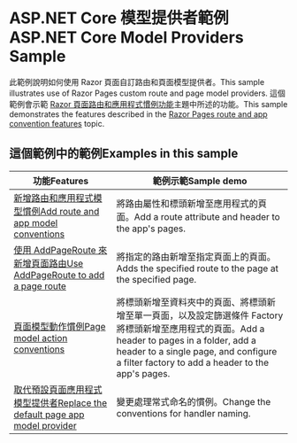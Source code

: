 # <a name="aspnet-core-model-providers-sample"></a><span data-ttu-id="b8a10-101">ASP.NET Core 模型提供者範例</span><span class="sxs-lookup"><span data-stu-id="b8a10-101">ASP.NET Core Model Providers Sample</span></span>

<span data-ttu-id="b8a10-102">此範例說明如何使用 Razor 頁面自訂路由和頁面模型提供者。</span><span class="sxs-lookup"><span data-stu-id="b8a10-102">This sample illustrates use of Razor Pages custom route and page model providers.</span></span> <span data-ttu-id="b8a10-103">這個範例會示範 [Razor 頁面路由和應用程式慣例功能](https://docs.microsoft.com/aspnet/core/mvc/razor-pages/razor-pages-convention-features)主題中所述的功能。</span><span class="sxs-lookup"><span data-stu-id="b8a10-103">This sample demonstrates the features described in the [Razor Pages route and app convention features](https://docs.microsoft.com/aspnet/core/mvc/razor-pages/razor-pages-convention-features) topic.</span></span>

## <a name="examples-in-this-sample"></a><span data-ttu-id="b8a10-104">這個範例中的範例</span><span class="sxs-lookup"><span data-stu-id="b8a10-104">Examples in this sample</span></span>

| <span data-ttu-id="b8a10-105">功能</span><span class="sxs-lookup"><span data-stu-id="b8a10-105">Features</span></span> | <span data-ttu-id="b8a10-106">範例示範</span><span class="sxs-lookup"><span data-stu-id="b8a10-106">Sample demo</span></span> |
| -------- | ----------- |
| [<span data-ttu-id="b8a10-107">新增路由和應用程式模型慣例</span><span class="sxs-lookup"><span data-stu-id="b8a10-107">Add route and app model conventions</span></span>](https://docs.microsoft.com/aspnet/core/mvc/razor-pages/razor-pages-convention-features#add-route-and-app-model-conventions) | <span data-ttu-id="b8a10-108">將路由屬性和標頭新增至應用程式的頁面。</span><span class="sxs-lookup"><span data-stu-id="b8a10-108">Add a route attribute and header to the app's pages.</span></span> |
| [<span data-ttu-id="b8a10-109">使用 AddPageRoute 來新增頁面路由</span><span class="sxs-lookup"><span data-stu-id="b8a10-109">Use AddPageRoute to add a page route</span></span>](https://docs.microsoft.com/aspnet/core/mvc/razor-pages/razor-pages-convention-features#configure-a-page-route) | <span data-ttu-id="b8a10-110">將指定的路由新增至指定頁面上的頁面。</span><span class="sxs-lookup"><span data-stu-id="b8a10-110">Adds the specified route to the page at the specified page.</span></span> |
| [<span data-ttu-id="b8a10-111">頁面模型動作慣例</span><span class="sxs-lookup"><span data-stu-id="b8a10-111">Page model action conventions</span></span>](https://docs.microsoft.com/aspnet/core/mvc/razor-pages/razor-pages-convention-features#page-model-action-conventions) | <span data-ttu-id="b8a10-112">將標頭新增至資料夾中的頁面、將標頭新增至單一頁面，以及設定篩選條件 Factory 將標頭新增至應用程式的頁面。</span><span class="sxs-lookup"><span data-stu-id="b8a10-112">Add a header to pages in a folder, add a header to a single page, and configure a filter factory to add a header to the app's pages.</span></span> |
| [<span data-ttu-id="b8a10-113">取代預設頁面應用程式模型提供者</span><span class="sxs-lookup"><span data-stu-id="b8a10-113">Replace the default page app model provider</span></span>](https://docs.microsoft.com/aspnet/core/mvc/razor-pages/razor-pages-convention-features#replace-the-default-page-app-model-provider) | <span data-ttu-id="b8a10-114">變更處理常式命名的慣例。</span><span class="sxs-lookup"><span data-stu-id="b8a10-114">Change the conventions for handler naming.</span></span> |
